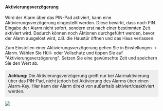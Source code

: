 #### Aktivierungsverzögerung

Wird der Alarm über das PIN-Pad aktiviert, kann eine
Aktivierungsverzögerung eingestellt werden. Diese bewirkt, dass nach
PIN Eingabe der Alarm nicht sofort, sondern erst nach einer bestimmten
Zeit aktiviert wird. Dadurch können noch Aktionen durchgeführt werden,
bevor der Alarm ausgelöst wird, z.B. die Haustür öffnen und das Haus
verlassen.

Zum Einstellen einer Aktivierungsverzögerung gehen Sie in Einstellungen
-\> Alarm. Wählen Sie Hüll- oder Vollschutz und tippen Sie auf
"Aktivierungsverzögerung". Setzen Sie eine gewünschte Zeit und speichern
Sie den Wert ab.


<p style="background:#eee;padding:10px">
<b>Achtung:</b>
Die Aktivierungsverzögerung greift nur bei Alarmaktivierung über das PIN-Pad, nicht jedoch bei Aktivierung des Alarms über einen Alarm-Key. Hier kann der Alarm direkt von außerhalb aktiviert/deaktiviert werden.

![](/de/iqontrol_neo/aktivierungsverzoegerung.png)
